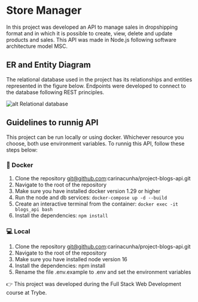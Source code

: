 # Store Manager #

In this project was developed an API to manage sales in dropshipping format and in which it is possible to create, view, delete and update products and sales. This API was made in Node.js following software architecture model MSC. 

## ER and Entity Diagram ##
The relational database used in the project has its relationships and entities represented in the figure below. Endpoints were developed to connect to the database following REST principles.

![alt Relational database](db.png "Relational database of Blog API")

## Guidelines to runnig API ##
This project can be run locally or using docker. Whichever resource you choose, both use environment variables. To runnig this API, follow these steps below:

### :whale: Docker ###
1. Clone the repository 
  git@github.com:carinacunha/project-blogs-api.git
2. Navigate to the root of the repository
3. Make sure you have installed docker version 1.29 or higher
4. Run the node and db services: ```docker-compose up -d --build```
5. Create an interactive terminal from the container: ```docker exec -it blogs_api bash```
6. Install the dependencies: ```npm install```

### :computer: Local ###
1. Clone the repository 
  git@github.com:carinacunha/project-blogs-api.git
2. Navigate to the root of the repository
3. Make sure you have installed node version 16
4. Install the dependencies: npm install
5. Rename the file .env.example to .env and set the environment variables

:point_right: This project was developed during the Full Stack Web Development course at Trybe.
